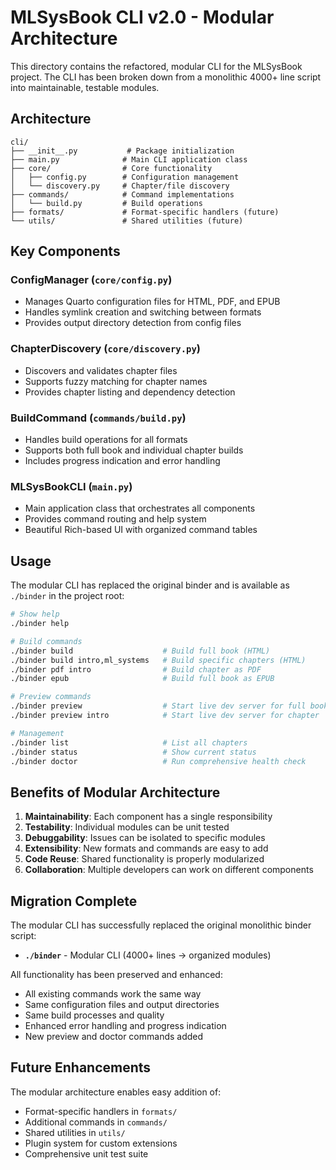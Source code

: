# MLSysBook CLI v2.0 - Modular Architecture

This directory contains the refactored, modular CLI for the MLSysBook project. The CLI has been broken down from a monolithic 4000+ line script into maintainable, testable modules.

## Architecture

```
cli/
├── __init__.py           # Package initialization
├── main.py              # Main CLI application class
├── core/                # Core functionality
│   ├── config.py        # Configuration management
│   └── discovery.py     # Chapter/file discovery
├── commands/            # Command implementations
│   └── build.py         # Build operations
├── formats/             # Format-specific handlers (future)
└── utils/               # Shared utilities (future)
```

## Key Components

### ConfigManager (`core/config.py`)
- Manages Quarto configuration files for HTML, PDF, and EPUB
- Handles symlink creation and switching between formats
- Provides output directory detection from config files

### ChapterDiscovery (`core/discovery.py`)
- Discovers and validates chapter files
- Supports fuzzy matching for chapter names
- Provides chapter listing and dependency detection

### BuildCommand (`commands/build.py`)
- Handles build operations for all formats
- Supports both full book and individual chapter builds
- Includes progress indication and error handling

### MLSysBookCLI (`main.py`)
- Main application class that orchestrates all components
- Provides command routing and help system
- Beautiful Rich-based UI with organized command tables

## Usage

The modular CLI has replaced the original binder and is available as `./binder` in the project root:

```bash
# Show help
./binder help

# Build commands
./binder build                    # Build full book (HTML)
./binder build intro,ml_systems   # Build specific chapters (HTML)
./binder pdf intro                # Build chapter as PDF
./binder epub                     # Build full book as EPUB

# Preview commands
./binder preview                  # Start live dev server for full book
./binder preview intro            # Start live dev server for chapter

# Management
./binder list                     # List all chapters
./binder status                   # Show current status
./binder doctor                   # Run comprehensive health check
```

## Benefits of Modular Architecture

1. **Maintainability**: Each component has a single responsibility
2. **Testability**: Individual modules can be unit tested
3. **Debuggability**: Issues can be isolated to specific modules
4. **Extensibility**: New formats and commands are easy to add
5. **Code Reuse**: Shared functionality is properly modularized
6. **Collaboration**: Multiple developers can work on different components

## Migration Complete

The modular CLI has successfully replaced the original monolithic binder script:

- **`./binder`** - Modular CLI (4000+ lines → organized modules)

All functionality has been preserved and enhanced:
- All existing commands work the same way
- Same configuration files and output directories  
- Same build processes and quality
- Enhanced error handling and progress indication
- New preview and doctor commands added

## Future Enhancements

The modular architecture enables easy addition of:
- Format-specific handlers in `formats/`
- Additional commands in `commands/`
- Shared utilities in `utils/`
- Plugin system for custom extensions
- Comprehensive unit test suite
